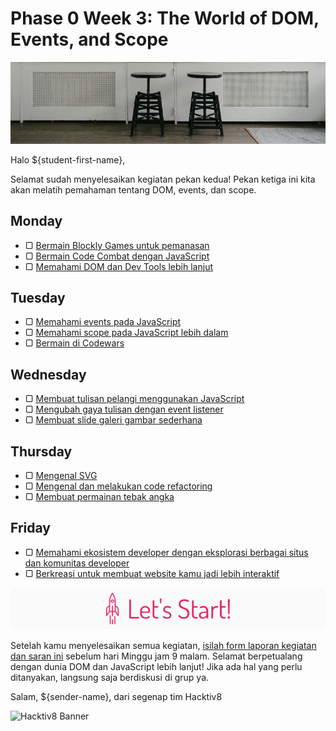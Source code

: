 # Phase 0 Week 3: The World of DOM, Events, and Scope

![Header](assets/header-w3.jpg)

Halo ${student-first-name},

Selamat sudah menyelesaikan kegiatan pekan kedua! Pekan ketiga ini kita akan melatih pemahaman tentang DOM, events, dan scope.

## Monday

- ▢ [Bermain Blockly Games untuk pemanasan](./blockly-games.md)
- ▢ [Bermain Code Combat dengan JavaScript](./code-combat.md)
- ▢ [Memahami DOM dan Dev Tools lebih lanjut](./js-dom-devtools.md)

## Tuesday

- ▢ [Memahami events pada JavaScript](./js-events.md)
- ▢ [Memahami scope pada JavaScript lebih dalam](./js-scope.md)
- ▢ [Bermain di Codewars](./codewars.md)

## Wednesday

- ▢ [Membuat tulisan pelangi menggunakan JavaScript](./rainbow-text.md)
- ▢ [Mengubah gaya tulisan dengan event listener](./text-style-event.md)
- ▢ [Membuat slide galeri gambar sederhana](./gallery-slide.md)

## Thursday

- ▢ [Mengenal SVG](./svg.md)
- ▢ [Mengenal dan melakukan code refactoring](./refactoring.md)
- ▢ [Membuat permainan tebak angka](./number-guess.md)

## Friday

- ▢ [Memahami ekosistem developer dengan eksplorasi berbagai situs dan komunitas developer](./dev-ecosystem-community.md)
- ▢ [Berkreasi untuk membuat website kamu jadi lebih interaktif](./web-interactive.md)

![Footer](assets/footer.png)

Setelah kamu menyelesaikan semua kegiatan, [isilah form laporan kegiatan dan saran ini](http://bit.ly/h8-p0-w3) sebelum hari Minggu jam 9 malam. Selamat berpetualang dengan dunia DOM dan JavaScript lebih lanjut! Jika ada hal yang perlu ditanyakan, langsung saja berdiskusi di grup ya.

Salam,
${sender-name}, dari segenap tim Hacktiv8

![Hacktiv8 Banner](assets/hacktiv8-banner.png)
